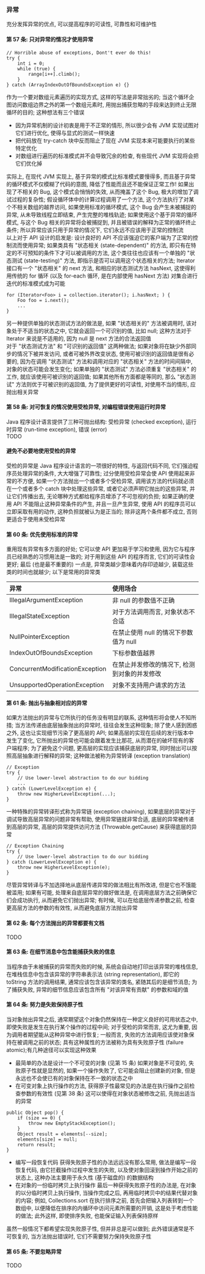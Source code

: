 ### 异常
充分发挥异常的优点, 可以提高程序的可读性, 可靠性和可维护性

#### 第 57 条: 只对异常的情况才使用异常
```
// Horrible abuse of exceptions, Dont't ever do this!
try {
    int i = 0;
    while (true) {
        range[i++].climb();
    }
} catch (ArrayIndexOutOfBoundsException e) {}
```
作为一个要对数组元素遍历的实现方式, 这样的写法是非常拙劣的; 当这个循环企图访问数组边界之外的第一个数组元素时, 用抛出捕获忽略的手段来达到终止无限循环的目的; 这种想法有三个错误
- 因为异常机制的设计初衷是用于不正常的情形, 所以很少会有 JVM 实现试图对它们进行优化, 使得与显式的测试一样快速
- 把代码放在 try-catch 块中反而阻止了现在 JVM 实现本来可能要执行的某些特定优化
- 对数组进行遍历的标准模式并不会导致冗余的检查, 有些现代 JVM 实现将会把它们优化掉

实际上, 在现代 JVM 实现上, 基于异常的模式比标准模式要慢得多, 而且基于异常的循环模式不仅模糊了代码的意图, 降低了性能而且还不能保证正常工作! 如果出现了不相关的 Bug, 这个模式会悄悄的失效, 从而掩盖了这个 Bug, 极大的增加了调试过程的复杂性; 假设循环体中的计算过程调用了一个方法, 这个方法执行了对某个不相关数组的越界访问, 如果使用标准的循环模式, 这个 Bug 会产生未被捕捉的异常, 从未导致线程立即结束, 产生完整的堆栈轨迹; 如果使用这个基于异常的循环模式, 与这个 Bug 相关的异常将会被捕捉到, 并且被错误的解释为正常的循环终止条件; 所以异常应该只用于异常的情况下, 它们永远不应该用于正常的控制流  
以上对于 API 设计的启发是: 设计良好的 API 不应该强迫它的客户端为了正常的控制流而使用异常; 如果类具有 "状态相关 (state-dependent)" 的方法, 即只有在特定的不可预知的条件下才可以被调用的方法, 这个类往往也应该有一个单独的 "状态测试 (state-testing)" 方法, 即指示是否可以调用这个状态相关的方法; Iterator 接口有一个 "状态相关" 的 next 方法, 和相应的状态测试方法 hasNext, 这使得利用传统的 for 循环 (以及 for-each 循环, 是在内部使用 hasNext 方法) 对集合进行迭代的标准模式成为可能
```
for (Iterator<Foo> i = collection.iterator(); i.hasNext; ) {
    Foo foo = i.next();
    ...
}
```
另一种提供单独的状态测试方法的做法是, 如果 "状态相关的" 方法被调用时, 该对象处于不适当的状态之中, 它就会返回一个可识别的值, 比如 null; 这种方法对于 Iterator 来说是不适用的, 因为 null 是 next 方法的合法返回值  
对于 "状态测试方法" 和 "可识别的返回值" 这两种做法; 如果对象将在缺少外部同步的情况下被并发访问, 或者可被外界改变状态, 使用可被识别的返回值是很有必要的, 因为在调用 "状态测试" 方法和调用对应的 "状态相关" 方法的时间间隔中, 对象的状态可能会发生变化; 如果单独的 "状态测试" 方法必须重复 "状态相关" 的工作, 就应该使用可被识别的返回值; 如果其他所有方面都是等同的, 那么 "状态测试" 方法则优于可被识别的返回值, 为了提供更好的可读性, 对使用不当的情形, 应抛出相关异常

#### 第 58 条: 对可恢复的情况使用受检异常, 对编程错误使用运行时异常
Java 程序设计语言提供了三种可抛出结构: 受检异常 (checked exception), 运行时异常 (run-time exception), 错误 (error)  
TODO

#### 避免不必要地使用受检的异常
受检的异常是 Java 程序设计语言的一项很好的特性, 与返回代码不同, 它们强迫程序员处理异常的条件, 大大增强了可靠性; 过分使用受检异常会使 API 使用起来非常的不方便, 如果一个方法抛出一个或者多个受检异常, 调用该方法的代码就必须在一个或者多个 catch 块中处理这些异常, 或者它必须声明它抛出的这些异常, 并让它们传播出去, 无论哪种方式都给程序员增添了不可忽视的负担; 如果正确的使用 API 不能阻止这种异常条件的产生, 并且一旦产生异常, 使用 API 的程序员可以立即采取有用的动作, 这种负担就被认为是正当的; 除非这两个条件都不成立, 否则更适合于使用未受检异常

#### 第 60 条: 优先使用标准的异常
重用现有异常有多方面的好处; 它可以使 API 更加易于学习和使用, 因为它与程序员已经熟悉的习惯用法是一致的; 对于用到这些 API 的程序而言, 它们的可读性会更好; 最后 (也是最不重要的) 一点是, 异常类越少意味着内存印迹越少, 装载这些类的时间也就越少; 以下是常用的异常类

| 异常 | 使用场合    |
| :------------- | :------------- |
| IllegalArgumentException | 非 null 的参数值不正确 |
| IllegalStateException | 对于方法调用而言, 对象状态不合适 |
| NullPointerException | 在禁止使用 null 的情况下参数值为 null |
| IndexOutOfBoundsException | 下标参数值越界 |
| ConcurrentModificationException | 在禁止并发修改的情况下, 检测到对象的并发修改 |
| UnsupportedOperationException | 对象不支持用户请求的方法 |

#### 第 61 条: 抛出与抽象相对应的异常
如果方法抛出的异常与它所执行的任务没有明显的联系, 这种情形将会使人不知所措; 当方法传递由底层抽象抛出的异常时, 往往会发生这种现象; 除了使人感到困惑之外, 这也让实现细节污染了更高层的 API; 如果高层的实现在后续的发行版本中发生了变化, 它所抛出的异常也可能会跟着发生比那花, 从而潜在的破坏现有的客户端程序; 为了避免这个问题, 更高层的实现应该捕获底层的异常, 同时抛出可以按照高层抽象进行解释的异常; 这种做法被称为异常转译 (exception translation)
```
// Exception
try {
    // Use lower-level abstraction to do our bidding
    ...
} catch (LowerLevelException e) {
    throw new HigherLevelException(...);
}
```
一种特殊的异常转译形式称为异常链 (exception chaining), 如果底层的异常对于调试导致高层异常的问题非常有帮助, 使用异常链就非常合适, 底层的异常被传递到高层的异常, 高层的异常提供访问方法 (Throwable.getCause) 来获得底层的异常
```
// Exception Chaining
try {
    // Use lower-level abstraction to do our bidding
} catch (LowerLevelException e) {
    throw new HigherLevelException(e);
}
```
尽管异常转译与不加选择地从底层传递异常的做法相比有所改进, 但是它也不饿能被滥用; 如果有可能, 处理来自底层异常的做好做法是, 在调用底层方法之前确保它们会成功执行, 从而避免它们抛出异常; 有时候, 可以在给底层传递参数之前, 检查更高层方法的参数的有效性, 从而避免底层方法抛出异常

#### 第 62 条: 每个方法抛出的异常都要有文档
TODO

#### 第 63 条: 在细节消息中包含能捕获失败的信息
当程序由于未被捕获的异常而失败的时候, 系统会自动地打印出该异常的堆栈信息, 在堆栈信息中包含该异常的字符串表示法 (string representation), 即它的 toString 方法的调用结果, 通常应该包含该异常的类名, 紧随其后的是细节消息; 为了捕获失败, 异常的细节信息应该包含所有 "对该异常有贡献" 的参数和域的值

#### 第 64 条: 努力是失败保持原子性
当对象抛出异常之后, 通常期望这个对象仍然保持在一种定义良好的可用状态之中, 即使失败是发生在执行某个操作的过程中间; 对于受检的异常而言, 这尤为重要, 因为调用者期望能从这种异常中进行恢复; 一般而言, 失败的方法调用应该使对象保持在被调用之前的状态; 具有这种属性的方法被称为具有失败原子性 (failure atomic);有几种途径可以实现这种效果
- 最简单的办法是设计一个不可变的对象 (见第 15 条)
如果对象是不可变的, 失败原子性就是显然的, 如果一个操作失败了, 它可能会阻止创建新的对象, 但是永远也不会使已有的对象保持在不一致的状态之中
- 在可变对象上执行操作的方法, 获得原子性最常见的办法是在执行操作之前检查参数的有效性 (见第 38 条)
这可以使得在对象状态被修改之前, 先抛出适当的异常
```
public Object pop() {
    if (size == 0) {
        throw new EmptyStackException();
    }
    Object result = elements[--size];
    elements[size] = null;
    return result;
}
```
- 编写一段恢复代码
获得失败原子性的办法远远没有那么常用, 做法是编写一段恢复代码, 由它拦截操作过程中发生的失败, 以及使对象回滚到操作开始之前的状态上, 这种办法主要用于永久性 (基于磁盘的) 的数据结构
- 在对象的一份临时拷贝上执行操作
最后一种获得失败原子性的办法是, 在对象的以分临时拷贝上执行操作, 当操作完成之后, 再用临时拷贝中的结果代替对象的内容; 例如, Collections.sort 在执行排序之前, 首先会把输入列表转到一个数组中, 以便降低在排序的内循环中访问元素所需要的开销, 这是处于考虑性能的做法; 此外这样, 即使排序失败, 也能保证输入列表保持原样

虽然一般情况下都希望实现失败原子性, 但并非总是可以做到; 此外错误通常是不可恢复的, 当方法抛出错误时, 它们不需要努力保持失败原子性

#### 第 65 条: 不要忽略异常
TODO
